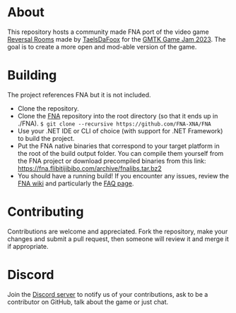 # About
This repository hosts a community made FNA port of the video game [Reversal Rooms](https://taelsdafoox.itch.io/reversal-rooms) made by [TaelsDaFoox](https://taelsdafoox.itch.io) for the [GMTK Game Jam 2023](https://itch.io/jam/gmtk-2023). The goal is to create a more open and mod-able version of the game.

# Building
The project references FNA but it is not included.

- Clone the repository.
- Clone the [FNA](https://github.com/FNA-XNA/FNA) repository into the root directory (so that it ends up in ./FNA).
```$ git clone --recursive https://github.com/FNA-XNA/FNA```
- Use your .NET IDE or CLI of choice (with support for .NET Framework) to build the project.
- Put the FNA native binaries that correspond to your target platform in the root of the build output folder. You can compile them yourself from the FNA project or download precompiled binaries from this link: https://fna.flibitijibibo.com/archive/fnalibs.tar.bz2
- You should have a running build! If you encounter any issues, review the [FNA wiki](https://github.com/FNA-XNA/FNA/wiki) and particularly the [FAQ page](https://github.com/FNA-XNA/FNA/wiki/0:-FAQ).

# Contributing
Contributions are welcome and appreciated. Fork the repository, make your changes and submit a pull request, then someone will review it and merge it if appropriate.

# Discord
Join the [Discord server](https://discord.gg/t7UUvxwb3Q) to notify us of your contributions, ask to be a contributor on GitHub, talk about the game or just chat.